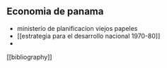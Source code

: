 



## Economia de panama
- ministerio de planificacion viejos papeles
- [[estrategia para el desarrollo nacional 1970-80]]
- 




[[bibliography]]